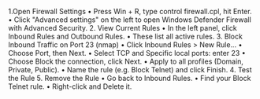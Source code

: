 1.Open Firewall Settings
 • Press Win + R, type control firewall.cpl, hit Enter.
 • Click "Advanced settings" on the left to open Windows Defender Firewall with Advanced Security.
2. View Current Rules
 • In the left panel, click Inbound Rules and Outbound Rules.
 • These list all active rules.
3. Block Inbound Traffic on Port 23
(nmap)
 • Click Inbound Rules > New Rule...
 • Choose Port, then Next.
 • Select TCP and Specific local ports: enter 23 
 • Choose Block the connection, click Next.
 • Apply to all profiles (Domain, Private, Public).
 • Name the rule (e.g. Block Telnet) and click Finish.
4. Test the Rule
5. Remove the Rule
 • Go back to Inbound Rules.
 • Find your Block Telnet rule.
 • Right-click and Delete it.
